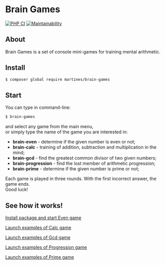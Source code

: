# Brain Games

[![PHP CI](https://github.com/yarncat/php-project-lvl1/workflows/PHP%20CI/badge.svg)](https://github.com/yarncat/php-project-lvl1/actions)
[![Maintainability](https://api.codeclimate.com/v1/badges/9c861fafaf23760ad6ac/maintainability)](https://codeclimate.com/github/yarncat/php-project-lvl1/maintainability)

## About

Brain Games is a set of console mini-games for training mental arithmetic.

## Install

```sh
$ composer global require martines/brain-games
```

## Start

You can type in command-line:

```sh
$ brain-games
```

and select any game from the main menu,  
or simply type the name of the game you are interested in:

-   **brain-even** - determine if the given number is even or not;
-   **brain-calc** - training of addition, subtraction and multiplication in the mind;
-   **brain-gcd** - find the greatest common divisor of two given numbers;
-   **brain-progression** - find the lost member of arithmetic progression;
-   **brain-prime** - determine if the given number is prime or not;

Each game is played in three rounds. With the first incorrect answer, the game ends.  
Good luck!

## See how it works!

[Install package and start Even game](https://asciinema.org/a/Mp0vUpnoRVuxuGm4Z1umiYG9C)  

[Launch examples of Calc game](https://asciinema.org/a/jS1cV3oBRRQRsDZd0cEjgIHDK)  

[Launch examples of Gcd game](https://asciinema.org/a/in0YIeU98vJrLOqoggK2gLVui)  

[Launch examples of Progression game](https://asciinema.org/a/yiUTjCbzWVKypBWubd04f15xy)  

[Launch examples of Prime game](https://asciinema.org/a/UDhUV0Co9SacB73ddErdjd3OO)
